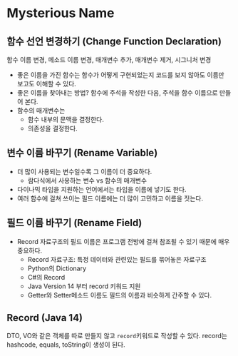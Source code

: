 # Mysterious Name

## 함수 선언 변경하기 (Change Function Declaration)

함수 이름 변경, 메소드 이름 변경, 매개변수 추가, 매개변수 제거, 시그니처 변경

- 좋은 이름을 가진 함수는 함수가 어떻게 구현되었는지 코드를 보지 않아도 이름만 보고도 이해할 수 있다.
- 좋은 이름을 찾아내는 방법? 함수에 주석을 작성한 다음, 주석을 함수 이름으로 만들어 본다.
- 함수의 매개변수는
    - 함수 내부의 문맥을 결정한다.
    - 의존성을 결정한다.

## 변수 이름 바꾸기 (Rename Variable)
- 더 많이 사용되는 변수일수록 그 이름이 더 중요하다.
    - 람다식에서 사용하는 변수 vs 함수의 매개변수
- 다이나믹 타입을 지원하는 언어에서는 타입을 이름에 넣기도 한다.
- 여러 함수에 걸쳐 쓰이는 필드 이름에는 더 많이 고민하고 이름을 짓는다.

## 필드 이름 바꾸기 (Rename Field)
- Record 자료구조의 필드 이름은 프로그램 전방에 걸쳐 참조될 수 있기 때문에 매우 중요하다.
    - Record 자료구조: 특정 데이터와 관련있는 필드를 묶어놓은 자료구조
    - Python의 Dictionary
    - C#의 Record
    - Java Version 14 부터 record 키워드 지원
    - Getter와 Setter메소드 이름도 필드의 이름과 비슷하게 간주할 수 있다.

## Record (Java 14)

DTO, VO와 같은 객체를 따로 만들지 않고 `record`키워드로 작성할 수 있다.
record는 hashcode, equals, toString이 생성이 된다.